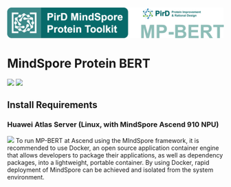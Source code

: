 ![image](./images/MP-BERT-logo.png)


# MindSpore Protein BERT
[![](https://img.shields.io/badge/Language-python3.7-green.svg?style=for-the-badge&logo=appveyor)]()
[![](https://img.shields.io/badge/Framework-mindspore1.8-blue.svg?style=for-the-badge&logo=appveyor)](https://www.mindspore.cn/en)

## Install Requirements
### Huawei Atlas Server (Linux, with MindSpore Ascend 910 NPU)
[![](https://img.shields.io/badge/Environment-Docker-yellow.svg?style=for-the-badge&logo=appveyor)](https://www.docker.com/) To run MP-BERT at Ascend using the MIndSpore framework, it is recommended to use Docker, an open source application container engine that allows developers to package their applications, as well as dependency packages, into a lightweight, portable container. By using Docker, rapid deployment of MindSpore can be achieved and isolated from the system environment.


